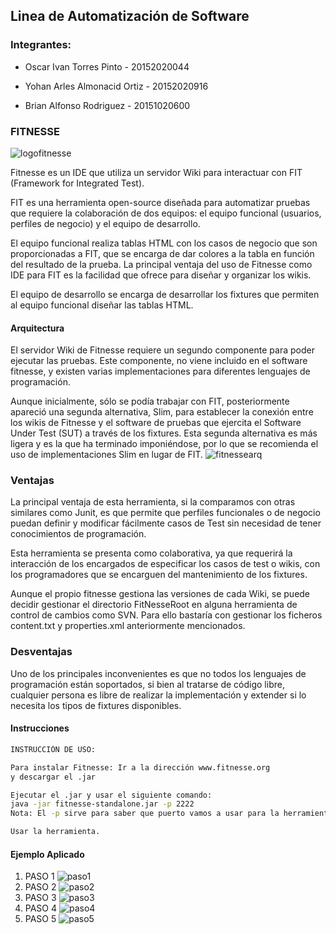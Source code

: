 ## Linea de Automatización de Software
### Integrantes:
- Oscar Ivan Torres Pinto - 20152020044

- Yohan Arles Almonacid Ortiz - 20152020916 

- Brian Alfonso Rodriguez - 20151020600


### FITNESSE
![logofitnesse](https://user-images.githubusercontent.com/30842893/58141410-eb410400-7c08-11e9-90dd-729bc381c8f3.png)

Fitnesse es un IDE que utiliza un servidor Wiki para interactuar con FIT (Framework for Integrated Test).

FIT es una herramienta open-source diseñada para automatizar pruebas que requiere la colaboración de dos equipos: el equipo funcional (usuarios, perfiles de negocio) y el equipo de desarrollo.

El equipo funcional realiza tablas HTML con los casos de negocio que son proporcionadas a FIT, que se encarga de dar colores a la tabla en función del resultado de la prueba. La principal ventaja del uso de Fitnesse como IDE para FIT es la facilidad que ofrece para diseñar y organizar los wikis.

El equipo de desarrollo se encarga de desarrollar los fixtures que permiten al equipo funcional diseñar las tablas HTML.

#### Arquitectura

El servidor Wiki de Fitnesse requiere un segundo componente para poder ejecutar las pruebas. Este componente, no viene incluido en el software fitnesse, y existen varias implementaciones para diferentes lenguajes de programación.

Aunque inicialmente, sólo se podía trabajar con FIT, posteriormente apareció una segunda alternativa, Slim, para establecer la conexión entre los wikis de Fitnesse y el software de pruebas que ejercita el Software Under Test (SUT) a través de los fixtures. Esta segunda alternativa es más ligera y es la que ha terminado imponiéndose, por lo que se recomienda el uso de implementaciones Slim en lugar de FIT.
![fitnessearq](https://user-images.githubusercontent.com/30842893/58142150-92269f80-7c0b-11e9-93cb-e04cf615780a.jpg)

### Ventajas
La principal ventaja de esta herramienta, si la comparamos con otras similares como Junit, es que permite que perfiles funcionales o de negocio puedan definir y modificar fácilmente casos de Test sin necesidad de tener conocimientos de programación.

Esta herramienta se presenta como colaborativa, ya que requerirá la interacción de los encargados de especificar los casos de test o wikis, con los programadores que se encarguen del mantenimiento de los fixtures.

Aunque el propio fitnesse gestiona las versiones de cada Wiki, se puede decidir gestionar el directorio FitNesseRoot en alguna herramienta de control de cambios como SVN. Para ello bastaría con gestionar los ficheros content.txt y properties.xml anteriormente mencionados.

### Desventajas
Uno de los principales inconvenientes es que no todos los lenguajes de programación están soportados, si bien al tratarse de código libre, cualquier persona es libre de realizar la implementación y extender si lo necesita los tipos de fixtures disponibles.

#### Instrucciones
```sh
INSTRUCCIÓN DE USO:

Para instalar Fitnesse: Ir a la dirección www.fitnesse.org 
y descargar el .jar

Ejecutar el .jar y usar el siguiente comando:
java -jar fitnesse-standalone.jar -p 2222
Nota: El -p sirve para saber que puerto vamos a usar para la herramienta.

Usar la herramienta.
```
#### Ejemplo Aplicado
1. PASO 1
![paso1](https://user-images.githubusercontent.com/30842893/58142569-3e1cba80-7c0d-11e9-9016-e017f51a6ee8.png)
2. PASO 2
![paso2](https://user-images.githubusercontent.com/30842893/58142667-a4094200-7c0d-11e9-8e23-d4c013bc3ee0.png)
3. PASO 3
![paso3](https://user-images.githubusercontent.com/30842893/58142695-c26f3d80-7c0d-11e9-8c87-96231dd6be46.png)
4. PASO 4
![paso4](https://user-images.githubusercontent.com/30842893/58142730-d450e080-7c0d-11e9-8198-f00004d294ed.png)
5. PASO 5
![paso5](https://user-images.githubusercontent.com/30842893/58142748-eb8fce00-7c0d-11e9-8d2e-ed2848153ecb.png)
